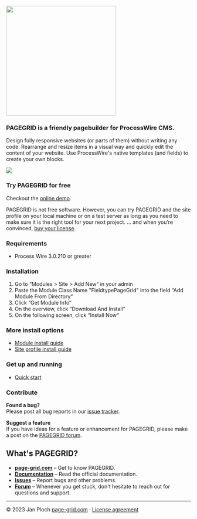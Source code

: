 [<img src="https://page-grid.com/github-assets/pagegrid-logo.png" width="300" />](https://page-grid.com)

### PAGEGRID is a friendly pagebuilder for ProcessWire CMS.
Design fully responsive websites (or parts of them) without writing any code. Rearrange and resize items in a visual way and quickly edit the content of your website. Use ProcessWire's native templates (and fields) to create your own blocks.

<img src="https://page-grid.com/github-assets/pagegrid-screen.png" />

### Try PAGEGRID for free  

Checkout the [online demo](https://demo.page-grid.com/admin/?createUser).

PAGEGRID is not free software. However, you can try PAGEGRID and the site profile on your local machine or on a test server as long as you need to make sure it is the right tool for your next project. … and when you’re convinced, [buy your license](https://page-grid.com/buy).

### Requirements
- Process Wire 3.0.210 or greater

### Installation
1. Go to “Modules > Site > Add New“ in your admin
2. Paste the Module Class Name "FieldtypePageGrid" into the field “Add Module From Directory“
3. Click “Get Module Info“
4. On the overview, click “Download And Install“
5. On the following screen, click “Install Now“

### More install options
- [Module install guide](https://page-grid.com/docs/#/developer/installation)
- [Site profile install guide](https://page-grid.com/docs/#/installation)

### Get up and running
- [Quick start](https://page-grid.com/docs/#/developer/start)

### Contribute

**Found a bug?**  
Please post all bug reports in our [issue tracker](https://github.com/jploch/FieldtypePageGrid/issues/).

**Suggest a feature**  
If you have ideas for a feature or enhancement for PAGEGRID, please make a post on the [PAGEGRID forum](https://processwire.com/talk/forum/64-pagegrid/).

## What's PAGEGRID?
- **[page-grid.com](https://page-grid.com)** – Get to know PAGEGRID.
- **[Documentation](https://page-grid.com/docs/)** – Read the official documentation.
- **[Issues](https://github.com/jploch/FieldtypePageGrid/issues/)** – Report bugs and other problems.
- **[Forum](https://processwire.com/talk/forum/64-pagegrid/)** – Whenever you get stuck, don't hesitate to reach out for questions and support.

---

© 2023 Jan Ploch
[page-grid.com](https://page-grid.com) · [License agreement](https://github.com/jploch/FieldtypePageGrid/blob/main/LICENSE.md)

